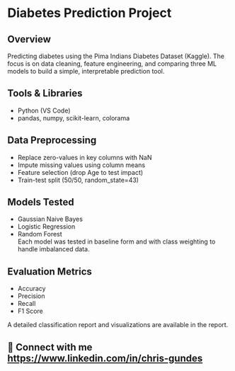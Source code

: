 # Diabetes Prediction Project

## Overview  
Predicting diabetes using the Pima Indians Diabetes Dataset (Kaggle). The focus is on data cleaning, feature engineering, and comparing three ML models to build a simple, interpretable prediction tool.

## Tools & Libraries  
- Python (VS Code)  
- pandas, numpy, scikit-learn, colorama  

## Data Preprocessing  
- Replace zero-values in key columns with NaN  
- Impute missing values using column means  
- Feature selection (drop Age to test impact)  
- Train-test split (50/50, random_state=43)

## Models Tested  
- Gaussian Naive Bayes  
- Logistic Regression  
- Random Forest  
Each model was tested in baseline form and with class weighting to handle imbalanced data.

## Evaluation Metrics  
- Accuracy  
- Precision  
- Recall  
- F1 Score  

A detailed classification report and visualizations are available in the report. 


## 🔗 Connect with me https://www.linkedin.com/in/chris-gundes
